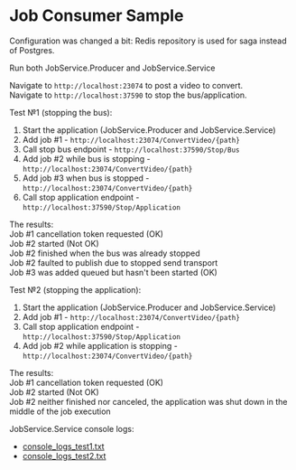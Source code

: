 # Job Consumer Sample

Configuration was changed a bit: Redis repository is used for saga instead of Postgres.

Run both JobService.Producer and JobService.Service

Navigate to `http://localhost:23074` to post a video to convert.<br />
Navigate to `http://localhost:37590` to stop the bus/application.

Test №1 (stopping the bus):<br />
1. Start the application (JobService.Producer and JobService.Service)
2. Add job #1 - `http://localhost:23074/ConvertVideo/{path}`
3. Call stop bus endpoint - `http://localhost:37590/Stop/Bus`
4. Add job #2 while bus is stopping - `http://localhost:23074/ConvertVideo/{path}`
5. Add job #3 when bus is stopped - `http://localhost:23074/ConvertVideo/{path}`
6. Call stop application endpoint - `http://localhost:37590/Stop/Application`

The results:<br />
Job #1 cancellation token requested (OK)<br />
Job #2 started (Not OK)<br />
Job #2 finished when the bus was already stopped<br />
Job #2 faulted to publish due to stopped send transport<br />
Job #3 was added queued but hasn't been started (OK)<br />


Test №2 (stopping the application):<br />
1. Start the application (JobService.Producer and JobService.Service)
2. Add job #1 - `http://localhost:23074/ConvertVideo/{path}`
3. Call stop application endpoint - `http://localhost:37590/Stop/Application`
4. Add job #2 while application is stopping - `http://localhost:23074/ConvertVideo/{path}`

The results:<br />
Job #1 cancellation token requested (OK)<br />
Job #2 started (Not OK)<br />
Job #2 neither finished nor canceled, the application was shut down in the middle of the job execution


JobService.Service console logs: <br />
- [console_logs_test1.txt](https://github.com/spike91/Sample-JobConsumers/blob/main/console_logs_test1.txt)
- [console_logs_test2.txt](https://github.com/spike91/Sample-JobConsumers/blob/main/console_logs_test2.txt)
